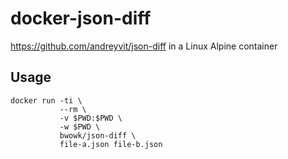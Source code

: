 # docker-json-diff

https://github.com/andreyvit/json-diff in a Linux Alpine container

## Usage

```
docker run -ti \
           --rm \
           -v $PWD:$PWD \
           -w $PWD \
           bwowk/json-diff \
           file-a.json file-b.json
```
